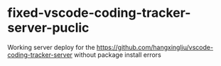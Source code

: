 # fixed-vscode-coding-tracker-server-puclic
Working server deploy for the https://github.com/hangxingliu/vscode-coding-tracker-server without package install errors
